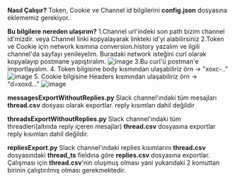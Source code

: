 **Nasıl Çalışır?**
Token, Cookie ve Channel id bilgilerini **config.json** dosyasına eklememiz gerekiyor.

**Bu bilgilere nereden ulaşırım?**
1.Channel url'indeki son path bizim channel id'mizdir. veya Channel linki kopyalayarak linkteki id'yi alabilirsiniz
2.Token ve Cookie için network kısmına conversion.history yazalım ve ilgili channel'da sayfayı yenileyelim. Buradaki network isteğini curl olarak kopyalayıp postmane yapıştıralım.
![image](https://github.com/user-attachments/assets/1e605e56-8708-4feb-ac60-ca9830582d6f)
3.Bu curl'ü postman'e importlayalım.
4. Token bilgisine body kısmından ulaşabiliriz örn -> "xoxc-.." ![image](https://github.com/user-attachments/assets/44e9fa4a-bdd2-4ca6-ade3-c0e5f78578b1)
5. Cookie bilgisine Headers kısmından ulaşabiliriz örn -> "d=xoxd..." ![image](https://github.com/user-attachments/assets/e6f31f8e-48ac-4e26-847f-e562c3d14e48)

**messagesExportWithoutReplies.py**
Slack channel'ındaki tüm mesajları **thread.csv** dosyası olarak exportlar. reply kısımları dahil değildir

**threadsExportWithoutReplies.py**
Slack channel'ındaki tüm threadleri(altında reply içeren mesajlar) **thread.csv** dosyasına exportlar reply kısımları dahil değildir.

**repliesExport.py**
Slack channel'ındaki replies kısımlarını **thread.csv** dosyasındaki **thread_ts** fieldına göre **replies.csv** dosyasına exportlar. Çalışması için **thread.csv**'nin oluşmuş olması yani yukarıdaki 2 komuttan birinin çalıştırılmış olması gerekmektedir.
